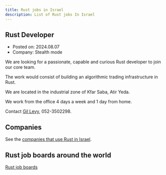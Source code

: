 ```yaml
---
title: Rust jobs in Israel
description: List of Rust jobs In Israel
---
```


## Rust Developer

* Posted on: 2024.08.07
* Company: Stealth mode

We are looking for a passionate, capable and curious Rust developer to join our core team.

The work would consist of building an algorithmic trading infrastructure in Rust.

We are located in the industrial zone of Kfar Saba, Atir Yeda.

We work from the office 4 days a week and 1 day from home.

Contact [Gil Levy](https://www.linkedin.com/in/gil-levy-63a1b31/), 052-3502298.

## Companies

See the [companies that use Rust in Israel](/companies).

## Rust job boards around the world

[Rust job boards](https://rust.code-maven.com/rust-jobs)
